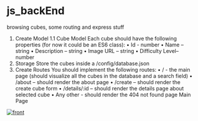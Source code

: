 # js_backEnd
browsing cubes, some routing and express stuff

1.	Create Model
1.1	Cube Model
Each cube should have the following properties (for now it could be an ES6 class):
•	Id - number
•	Name – string
•	Description – string 
•	Image URL – string
•	Difficulty Level– number
2.	Storage
Store the cubes inside a /config/database.json
3.	Create Routes
You should implement the following routes:
•	/ - the main page (should visualize all the cubes in the database and a search field)
•	/about – should render the about page
•	/create – should render the create cube form
•	/details/:id – should render the details page about selected cube
•	Any other -  should render the 404 not found page
Main Page

<a href="https://ibb.co/mvV7SKs"><img src="https://i.ibb.co/1stxbNV/front.png" alt="front" border="0"></a>

